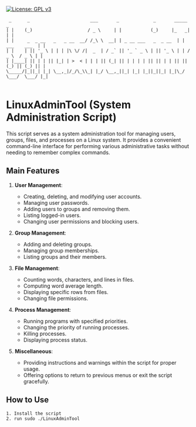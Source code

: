 [![License: GPL v3](https://img.shields.io/badge/License-GPLv3-blue.svg)](https://www.gnu.org/licenses/gpl-3.0)


```
 _      _                       ___       _             _       _____              _ 
| |    (_)                     / _ \     | |           (_)     |_   _|            | |
| |     _  _ __   _   _ __  __/ /_\ \  __| | _ __ ___   _  _ __  | |  ___    ___  | |
| |    | || '_ \ | | | |\ \/ /|  _  | / _` || '_ ` _ \ | || '_ \ | | / _ \  / _ \ | |
| |____| || | | || |_| | >  < | | | || (_| || | | | | || || | | || || (_) || (_) || |
\_____/|_||_| |_| \__,_|/_/\_\\_| |_/ \__,_||_| |_| |_||_||_| |_|\_/ \___/  \___/ |_|
                                                                                     
```                                                                                    




# LinuxAdminTool (System Administration Script)
This script serves as a system administration tool for managing users, groups, files, and processes on a Linux system. It provides a convenient command-line interface for performing various administrative tasks without needing to remember complex commands.


## Main Features

1. **User Management**:
   - Creating, deleting, and modifying user accounts.
   - Managing user passwords.
   - Adding users to groups and removing them.
   - Listing logged-in users.
   - Changing user permissions and blocking users.

2. **Group Management**:
   - Adding and deleting groups.
   - Managing group memberships.
   - Listing groups and their members.

3. **File Management**:
   - Counting words, characters, and lines in files.
   - Computing word average length.
   - Displaying specific rows from files.
   - Changing file permissions.

4. **Process Management**:
   - Running programs with specified priorities.
   - Changing the priority of running processes.
   - Killing processes.
   - Displaying process status.

5. **Miscellaneous**:
   - Providing instructions and warnings within the script for proper usage.
   - Offering options to return to previous menus or exit the script gracefully.
  



## How to Use

```
1. Install the script
2. run sudo ./LinuxAdminTool
```
